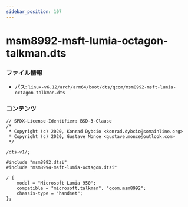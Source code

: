 ```yaml
---
sidebar_position: 107
---
```

# msm8992-msft-lumia-octagon-talkman.dts

### ファイル情報

- パス: `linux-v6.12/arch/arm64/boot/dts/qcom/msm8992-msft-lumia-octagon-talkman.dts`

### コンテンツ

```dts
// SPDX-License-Identifier: BSD-3-Clause
/*
 * Copyright (c) 2020, Konrad Dybcio <konrad.dybcio@somainline.org>
 * Copyright (c) 2020, Gustave Monce <gustave.monce@outlook.com>
 */

/dts-v1/;

#include "msm8992.dtsi"
#include "msm8994-msft-lumia-octagon.dtsi"

/ {
	model = "Microsoft Lumia 950";
	compatible = "microsoft,talkman", "qcom,msm8992";
	chassis-type = "handset";
};

```
